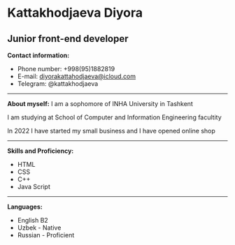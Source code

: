 # Kattakhodjaeva Diyora
## Junior front-end developer

__Contact information:__
* Phone number: +998(95)1882819
* E-mail: diyorakattahodjaeva@icloud.com
* Telegram: @kattakhodjaeva

***
__About myself:__
I am a sophomore of INHA University in Tashkent

I am studying at School of Computer and Information Engineering facultity

In 2022 I have started my small business and I have opened online shop

***
__Skills and Proficiency:__
* HTML
* CSS
* C++
* Java Script

***
__Languages:__
* English B2
* Uzbek - Native
* Russian - Proficient
